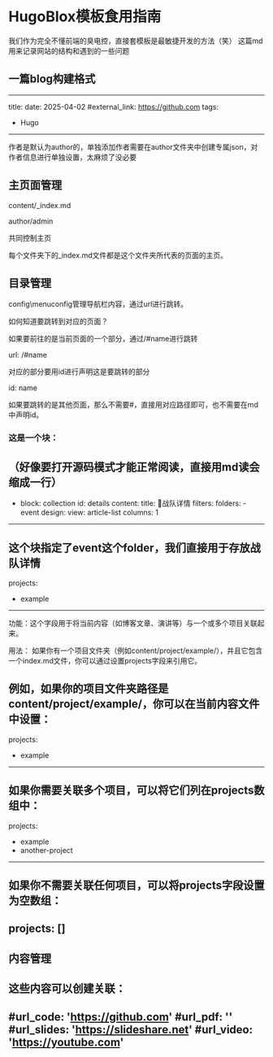 # HugoBlox模板食用指南
我们作为完全不懂前端的臭电控，直接套模板是最敏捷开发的方法（笑）
这篇md用来记录网站的结构和遇到的一些问题
## 一篇blog构建格式
---
title: 
date: 2025-04-02
#external_link: https://github.com
tags:
  - Hugo
---
作者是默认为author的，单独添加作者需要在author文件夹中创建专属json，对作者信息进行单独设置，太麻烦了没必要
## 主页面管理
content/_index.md

author/admin

共同控制主页

每个文件夹下的_index.md文件都是这个文件夹所代表的页面的主页。
## 目录管理
config\menuconfig管理导航栏内容，通过url进行跳转。

如何知道要跳转到对应的页面？

如果要前往的是当前页面的一个部分，通过/#name进行跳转

url: /#name

对应的部分要用id进行声明这是要跳转的部分

id: name

如果要跳转的是其他页面，那么不需要#，直接用对应路径即可，也不需要在md中声明id。
### 这是一个块：
（好像要打开源码模式才能正常阅读，直接用md读会缩成一行）
---
  - block: collection
    id: details
    content:
      title: 🦈战队详情
      filters:
        folders:
          - event
    design:
      view: article-list
      columns: 1
---
这个块指定了event这个folder，我们直接用于存放战队详情
---
projects:
  - example
---
功能：这个字段用于将当前内容（如博客文章、演讲等）与一个或多个项目关联起来。

用法：
如果你有一个项目文件夹（例如content/project/example/），并且它包含一个index.md文件，你可以通过设置projects字段来引用它。

例如，如果你的项目文件夹路径是content/project/example/，你可以在当前内容文件中设置：
---
projects:
  - example
---
如果你需要关联多个项目，可以将它们列在projects数组中：
---
projects:
  - example
  - another-project
---
如果你不需要关联任何项目，可以将projects字段设置为空数组：
---
projects: []
---

## 内容管理
这些内容可以创建关联：
---
#url_code: 'https://github.com'
#url_pdf: ''
#url_slides: 'https://slideshare.net'
#url_video: 'https://youtube.com'
---